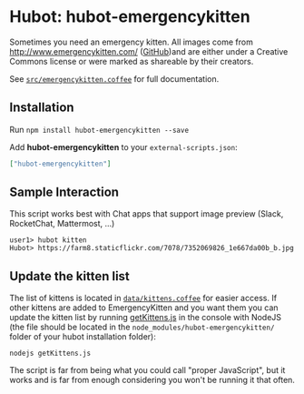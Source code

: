# Hubot: hubot-emergencykitten

Sometimes you need an emergency kitten.
All images come from http://www.emergencykitten.com/ ([GitHub](https://github.com/rgrove/emergencykitten/))and are either under a Creative Commons license or were marked as shareable by their creators.

See [`src/emergencykitten.coffee`](src/emergencykitten.coffee) for full documentation.

## Installation

Run `npm install hubot-emergencykitten --save`

Add **hubot-emergencykitten** to your `external-scripts.json`:

```json
["hubot-emergencykitten"]
```



## Sample Interaction

This script works best with Chat apps that support image preview (Slack, RocketChat, Mattermost, ...)

```
user1> hubot kitten
Hubot> https://farm8.staticflickr.com/7078/7352069826_1e667da00b_b.jpg
```

## Update the kitten list
The list of kittens is located in [`data/kittens.coffee`](https://github.com/BackIsBachus/hubot-emergencykitten/blob/master/data/kittens.coffee) for easier access.
If other kittens are added to EmergencyKitten and you want them you can update the kitten list by running [getKittens.js](https://github.com/BackIsBachus/hubot-emergencykitten/blob/master/getKittens.js) in the console with NodeJS (the file should be located in the `node_modules/hubot-emergencykitten/` folder of your hubot installation folder):
```
nodejs getKittens.js
```
The script is far from being what you could call "proper JavaScript", but it works and is far from enough considering you won't be running it that often.

